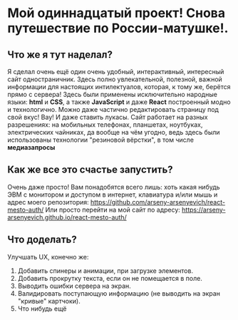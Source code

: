 # **Мой одиннадцатый проект!** Снова путешествие по России-матушке!.
## **Что же я тут наделал?**
Я сделал очень ещё один очень удобный, интерактивный, интересный сайт одностраничник. Здесь полно увлекательной, полезной, важной информации для настоящих интилектуалов, которая, к тому же, берётся прямо с сервера! Здесь были применены исключительно народные языки: **html** и **CSS**, а также **JavaScript** и даже **React** построенный модно и технологично.
Можно даже частично редактировать страницу под свой вкус! Вау! И даже ставить лукасы.
Сайт работает на разных разрешениях: на мобильных телефонах, планшетах, ноутбуках, электрических чайниках, да вообще на чём угодно, ведь здесь были использованы технологии "резиновой вёрстки", в том числе **медиазапросы**
## **Как же все это счастье запустить?**
Очень даже просто! Вам понадобятся всего лишь: хоть какая нибудь ЭВМ с монитором и доступом в интернет, клавиатура и/или мышь и адрес моего репозитория: https://github.com/arseny-arsenyevich/react-mesto-auth/
Или просто перейти на мой сайт по адресу: https://arseny-arsenyevich.github.io/react-mesto-auth/
## **Что доделать?**
Улучшать UX, конечно же:
1) Добавить спинеры и анимации, при загрузке элементов. 
2) Добавить прокрутку текста, если он не помещается в поле.
3) Выводить ошибки сервера на экран.
4) Валидировать поступающую информацию (не выводить на экран "кривые" картчоки).
5) Что нибудь ещё

